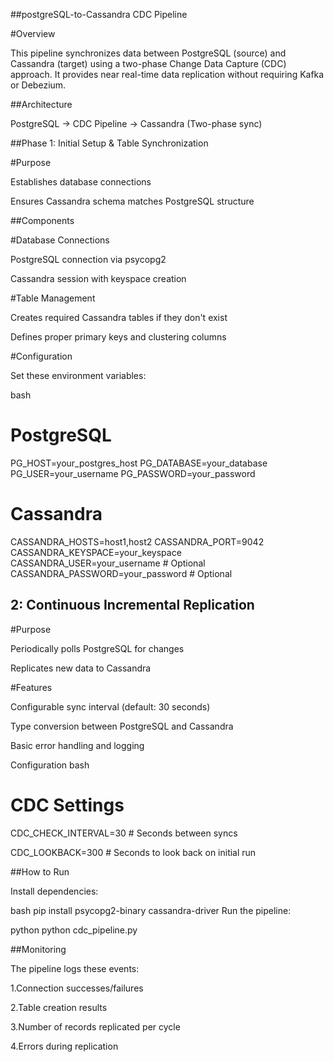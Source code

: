 
##postgreSQL-to-Cassandra CDC Pipeline

#Overview

This pipeline synchronizes data between PostgreSQL (source) and Cassandra (target) using a two-phase Change Data Capture (CDC) approach. It provides near real-time data replication without requiring Kafka or Debezium.

##Architecture

PostgreSQL → CDC Pipeline → Cassandra
           (Two-phase sync)

##Phase 1: Initial Setup & Table Synchronization

#Purpose

Establishes database connections

Ensures Cassandra schema matches PostgreSQL structure


##Components

#Database Connections

PostgreSQL connection via psycopg2

Cassandra session with keyspace creation

#Table Management

Creates required Cassandra tables if they don't exist

Defines proper primary keys and clustering columns

#Configuration

Set these environment variables:

bash
# PostgreSQL
PG_HOST=your_postgres_host
PG_DATABASE=your_database
PG_USER=your_username
PG_PASSWORD=your_password

# Cassandra
CASSANDRA_HOSTS=host1,host2
CASSANDRA_PORT=9042
CASSANDRA_KEYSPACE=your_keyspace
CASSANDRA_USER=your_username  # Optional
CASSANDRA_PASSWORD=your_password  # Optional

## 2: Continuous Incremental Replication

#Purpose

Periodically polls PostgreSQL for changes

Replicates new data to Cassandra

#Features

Configurable sync interval (default: 30 seconds)

Type conversion between PostgreSQL and Cassandra

Basic error handling and logging

Configuration
bash
# CDC Settings

CDC_CHECK_INTERVAL=30  # Seconds between syncs

CDC_LOOKBACK=300  # Seconds to look back on initial run

##How to Run

Install dependencies:

bash
pip install psycopg2-binary cassandra-driver
Run the pipeline:

python
python cdc_pipeline.py

##Monitoring

The pipeline logs these events:

1.Connection successes/failures

2.Table creation results

3.Number of records replicated per cycle

4.Errors during replication

